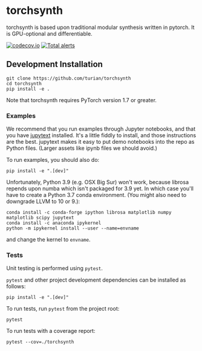 # torchsynth

torchsynth is based upon traditional modular synthesis written in
pytorch. It is GPU-optional and differentiable.

[![codecov.io](https://codecov.io/gh/turian/torchsynth/branch/main/graphs/badge.svg?logoWidth=18)](https://codecov.io/github/turian/torchsynth?branch=master)
[![Total alerts](https://img.shields.io/lgtm/alerts/g/turian/torchsynth.svg?logo=lgtm&logoWidth=18)](https://lgtm.com/projects/g/turian/torchsynth/alerts/)

## Development Installation

```
git clone https://github.com/turian/torchsynth
cd torchsynth
pip install -e .
```

Note that torchsynth requires PyTorch version 1.7 or greater.

### Examples

We recommend that you run examples through Jupyter notebooks, and
that you have
[jupytext](https://towardsdatascience.com/introducing-jupytext-9234fdff6c57)
installed. It's a little fiddly to install, and those instructions
are the best. jupytext makes it easy to put demo notebooks into the
repo as Python files. (Larger assets like ipynb files we should
avoid.)

To run examples, you should also do:
```
pip install -e ".[dev]"
```

Unfortunately, Python 3.9 (e.g. OSX Big Sur) won't work, because
librosa repends upon numba which isn't packaged for 3.9 yet. In
which case you'll have to create a Python 3.7 conda environment.
(You might also need to downgrade LLVM to 10 or 9.):
```
conda install -c conda-forge ipython librosa matplotlib numpy matplotlib scipy jupytext
conda install -c anaconda ipykernel
python -m ipykernel install --user --name=envname
```
and change the kernel to `envname`.

### Tests
Unit testing is performed using `pytest`.

`pytest` and other project development dependencies can be installed as follows: 
```
pip install -e ".[dev]"
```

To run tests, run `pytest` from the project root:
```
pytest
```

To run tests with a coverage report:
```
pytest --cov=./torchsynth
```


